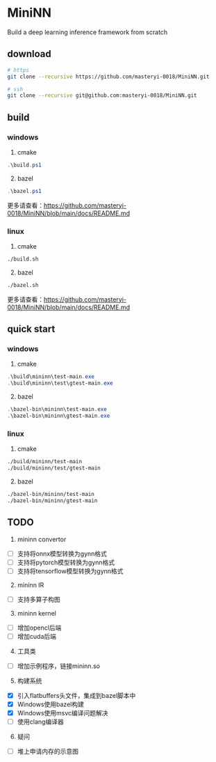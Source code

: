 # MiniNN

Build a deep learning inference framework from scratch

## download

```sh
# https
git clone --recursive https://github.com/masteryi-0018/MiniNN.git

# ssh
git clone --recursive git@github.com:masteryi-0018/MiniNN.git
```

## build

### windows

1. cmake

```ps1
.\build.ps1
```

2. bazel

```ps1
.\bazel.ps1
```

更多请查看：<https://github.com/masteryi-0018/MiniNN/blob/main/docs/README.md>

### linux

1. cmake

```sh
./build.sh
```

2. bazel

```sh
./bazel.sh
```

更多请查看：<https://github.com/masteryi-0018/MiniNN/blob/main/docs/README.md>

## quick start

### windows

1. cmake

```ps1
.\build\mininn\test-main.exe
.\build\mininn\test\gtest-main.exe
```

2. bazel

```ps1
.\bazel-bin\mininn\test-main.exe
.\bazel-bin\mininn\gtest-main.exe
```

### linux

1. cmake

```sh
./build/mininn/test-main
./build/mininn/test/gtest-main
```

2. bazel

```sh
./bazel-bin/mininn/test-main
./bazel-bin/mininn/gtest-main
```

## TODO

1. mininn convertor
- [ ] 支持将onnx模型转换为gynn格式
- [ ] 支持将pytorch模型转换为gynn格式
- [ ] 支持将tensorflow模型转换为gynn格式

2. mininn IR
- [ ] 支持多算子构图

3. mininn kernel
- [ ] 增加opencl后端
- [ ] 增加cuda后端

4. 工具类
- [ ] 增加示例程序，链接mininn.so

5. 构建系统
- [x] 引入flatbuffers头文件，集成到bazel脚本中
- [x] Windows使用bazel构建
- [x] Windows使用msvc编译问题解决
- [ ] 使用clang编译器

6. 疑问
- [ ] 堆上申请内存的示意图